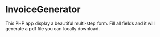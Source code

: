 # InvoiceGenerator
This PHP app display a beautiful multi-step form.
Fill all fields and it will generate a pdf file you can locally download.
